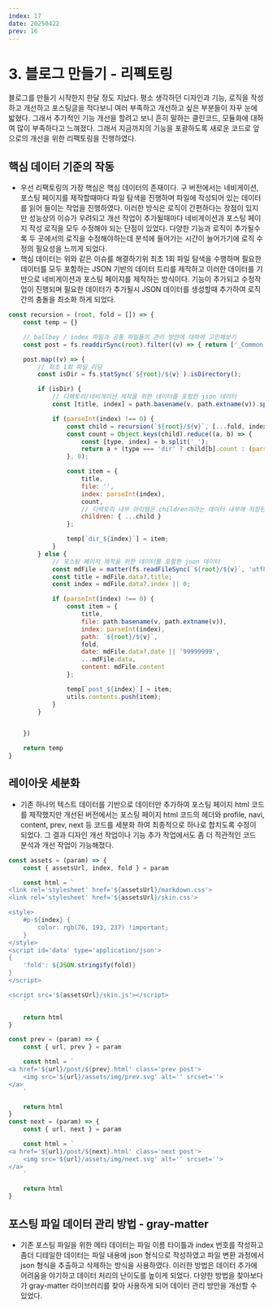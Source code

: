 ```yaml
---
index: 17
date: 20250422
prev: 16
---
```


# 3. 블로그 만들기 - 리펙토링
블로그를 만들기 시작한지 한달 정도 지났다.
평소 생각하던 디자인과 기능, 로직을 작성하고 개선하고 포스팅글을 적다보니 여러 부족하고 개선하고 싶은 부분들이 자꾸 눈에 밟혔다.
그래서 추가적인 기능 개선을 할려고 보니 흔히 말하는 클린코드, 모듈화에 대하여 많이 부족하다고 느껴졌다. 그래서 지금까지의 기능을 포괄하도록 새로운 코드로 앞으로의 개선을 위한 리팩토링을 진행하였다.

## 핵심 데이터 기준의 작동
- 우선 리팩토링의 가장 핵심은 핵심 데이터의 존재이다.
구 버전에서는 네비게이션, 포스팅 페이지를 제작할때마다 파일 탐색을 진행하며 파일에 작성되어 있는 데이터를 읽어 들이는 작업을 진행하였다. 이러한 방식은 로직이 간편하다는 장점이 있지만 성능상의 이슈가 우려되고 개선 작업이 추가될때마다 네비게이션과 포스팅 페이지 작성 로직을 모두 수정해야 되는 단점이 있었다.
다양한 기능과 로직이 추가될수록 두 곳에서의 로직을 수정해야하는데 분석에 들어가는 시간이 늘어가기에 로직 수정의 필요성을 느끼게 되었다.
- 핵심 데이터는 위와 같은 이슈를 해결하기위 최초 1회 파일 탐색을 수행하며 필요한 데이터를 모두 포함하는 JSON 기반의 데이터 트리를 제작하고 이러한 데이터를 기반으로 네비게이션과 포스팅 페이지를 제작하는 방식이다.
기능이 추가되고 수정작업이 진행되며 필요한 데이터가 추가될시 JSON 데이터를 생성할때 추가하여 로직간의 충돌을 최소화 하게 되었다.

```js
const recursion = (root, fold = []) => {
    const temp = {}

    // ballboy / index 파일과 공통 파일들의 관리 방안에 대하여 고민해보기
    const post = fs.readdirSync(root).filter((v) => { return ['_Common', 'index.md'].indexOf(v) < 0 })

    post.map((v) => {
        // 최초 1회 파일 리딩
        const isDir = fs.statSync(`${root}/${v}`).isDirectory();

        if (isDir) {
            // 디렉토리/네비게이션 제작을 위한 데이터를 포함한 json 데이터
            const [title, index] = path.basename(v, path.extname(v)).split('_');

            if (parseInt(index) !== 0) {
                const child = recursion(`${root}/${v}`, [...fold, index]);
                const count = Object.keys(child).reduce((a, b) => {
                    const [type, index] = b.split('_');
                    return a + (type === 'dir' ? child[b].count : (parseInt(index) === 0 ? 0 : 1));
                }, 0);

                const item = {
                    title,
                    file: '',
                    index: parseInt(index),
                    count,
                    // 디렉토리 내부 아이템은 children이라는 데이터 내부에 저장된다.
                    children: { ...child }
                };

                temp[`dir_${index}`] = item;
            }
        } else {
            // 포스팅 페이지 제작을 위한 데이터를 포함한 json 데이터
            const mdFile = matter(fs.readFileSync(`${root}/${v}`, 'utf8').trim());
            const title = mdFile.data?.title;
            const index = mdFile.data?.index || 0;

            if (parseInt(index) !== 0) {
                const item = {
                    title,
                    file: path.basename(v, path.extname(v)),
                    index: parseInt(index),
                    path: `${root}/${v}`,
                    fold,
                    date: mdFile.data?.date || '99999999',
                    ...mdFile.data,
                    content: mdFile.content
                };

                temp[`post_${index}`] = item;
                utils.contents.push(item);
            }
        }


    })

    return temp
}
```

## 레이아웃 세분화
- 기존 하나의 텍스트 데이터를 기반으로 데이터만 추가하여 포스팅 페이지 html 코드를 제작했지만 개선된 버전에서는 포스팅 페이지 html 코드의 헤더와 profile, navi, content, prev, next 등 코드를 세분화 하여 최종적으로 하나로 합치도록 수정이 되었다.
그 결과 디자인 개선 작업이나 기능 추가 작업에서도 좀 더 직관적인 코드 분석과 개선 작업이 가능해졌다.

~~~js
const assets = (param) => {
    const { assetsUrl, index, fold } = param

    const html = `
<link rel='stylesheet' href='${assetsUrl}/markdown.css'>
<link rel='stylesheet' href='${assetsUrl}/skin.css'>

<style>
    #p-${index} {
        color: rgb(76, 193, 237) !important;
    }
</style>
<script id='data' type='application/json'>
{
    'fold': ${JSON.stringify(fold)}
}
</script>

<script src='${assetsUrl}/skin.js'></script>
    `

    return html
}

const prev = (param) => {
    const { url, prev } = param

    const html = `
<a href='${url}/post/${prev}.html' class='prev post'>
    <img src='${url}/assets/img/prev.svg' alt='' srcset=''>
</a>
    `

    return html
}
const next = (param) => {
    const { url, next } = param

    const html = `
<a href='${url}/post/${next}.html' class='next post'>
    <img src='${url}/assets/img/next.svg' alt='' srcset=''>
</a>
    `

    return html
}
~~~

## 포스팅 파일 데이터 관리 방법 - gray-matter
- 기존 포스팅 파일을 위한 메타 데이터는 파일 이름 타이틀과 index 번호를 작성하고 좀더 디테일한 데이터는 파일 내용에 json 형식으로 작성하였고 파일 변환 과정에서 json 형식을 추출하고 삭제하는 방식을 사용하였다. 이러한 방법은 데이터 추가에 어려움을 야기하고 데이터 처리의 난이도를 높이게 되었다.
다양한 방법을 찾아보다가 gray-matter 라이브러리를 찾아 사용하게 되어 데이터 관리 방안을 개선할 수 있었다.